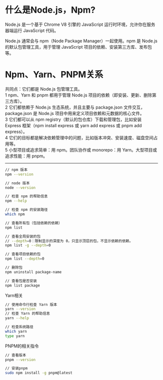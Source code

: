 # 什么是Node.js，Npm?
Node.js 是一个基于 Chrome V8 引擎的 JavaScript 运行时环境，允许你在服务器端运行 JavaScript 代码。

Node.js 通常会与 npm（Node Package Manager）一起使用。npm 是 Node.js 的默认包管理工具，用于管理 JavaScript 项目的依赖、安装第三方库、发布包等。

# Npm、Yarn、PNPM关系
共同点：它们都是 Node.js 包管理工具。<br>
1 npm、Yarn 和 pnpm 都用于管理 Node.js 项目的依赖（即安装、更新、删除第三方库）。<br>
2 它们都依赖于 Node.js 生态系统，并且主要与 package.json 文件交互，package.json 是 Node.js 项目中用来定义项目依赖和元数据的核心文件。<br>
3 它们都可以从 npm  registry（默认的包仓库）下载和管理包，比如安装 Express 框架（npm install express 或 yarn add express 或 pnpm add express）。<br>
4 它们的目标都是解决依赖管理中的问题，比如版本冲突、安装速度、磁盘空间占用等。<br>
5 小型项目或追求简单：用 npm。团队协作或 monorepo：用 Yarn。大型项目或追求性能：用 pnpm。


---
```bash
// npm 版本
npm --version

// node 版本
node --version

// 检查 npm 的帮助信息
npm --help

// 检查 npm 的安装路径
which npm

// 查看所有包（包括依赖的依赖）
npm list

// 查看全局安装的包
// --depth=0：限制显示的深度为 0，只显示顶层的包，不显示依赖的依赖。
npm list -g --depth=0

// 查看项目依赖的包
npm list --depth=0

// 删除包
npm uninstall package-name

// 查看包是否安装
npm list package
```

Yarn相关
```bash
// 使用命令行检查 Yarn 版本
yarn --version 
// 检查 Yarn 的帮助信息
yarn --help

// 检查系统路径
which yarn
type yarn

```
PNPM的相关指令
```bash
// 查看版本
pnpm --version

// 安装pnpm
sudo npm install -g pnpm@latest
```
